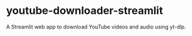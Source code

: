 # youtube-downloader-streamlit
A Streamlit web app to download YouTube videos and audio using yt-dlp.
